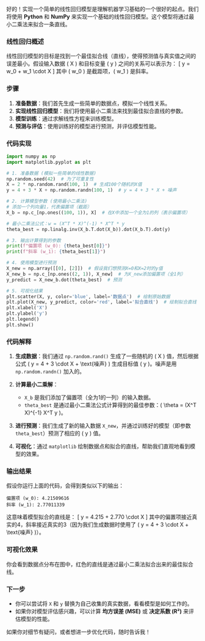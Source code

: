 好的！实现一个简单的线性回归模型是理解机器学习基础的一个很好的起点。我们将使用 **Python** 和 **NumPy** 来实现一个基础的线性回归模型。这个模型将通过最小二乘法来拟合一条直线。

### 线性回归概述

线性回归模型的目标是找到一个最佳拟合线（直线），使得预测值与真实值之间的误差最小。假设输入数据 \( X \) 和目标变量 \( y \) 之间的关系可以表示为：
\[
y = w_0 + w_1 \cdot X
\]
其中 \( w_0 \) 是截距项，\( w_1 \) 是斜率。

### 步骤

1. **准备数据**：我们首先生成一些简单的数据点，模拟一个线性关系。
2. **实现线性回归模型**：我们将使用最小二乘法来找到最佳拟合直线的参数。
3. **模型训练**：通过求解线性方程来训练模型。
4. **预测与评估**：使用训练好的模型进行预测，并评估模型性能。

### 代码实现

```python
import numpy as np
import matplotlib.pyplot as plt

# 1. 准备数据 (模拟一些简单的线性数据)
np.random.seed(42)  # 为了可重复性
X = 2 * np.random.rand(100, 1)  # 生成100个随机的X值
y = 4 + 3 * X + np.random.randn(100, 1)  # y = 4 + 3 * X + 噪声

# 2. 计算模型参数 (使用最小二乘法)
# 添加一个列向量1，代表偏置项（截距）
X_b = np.c_[np.ones((100, 1)), X]  # 在X中添加一个全为1的列（表示偏置项）

# 最小二乘法公式：w = (X^T * X)^(-1) * X^T * y
theta_best = np.linalg.inv(X_b.T.dot(X_b)).dot(X_b.T).dot(y)

# 3. 输出计算得到的参数
print(f"偏置项 (w_0): {theta_best[0]}")
print(f"斜率 (w_1): {theta_best[1]}")

# 4. 使用模型进行预测
X_new = np.array([[0], [2]])  # 假设我们想预测X=0和X=2时的y值
X_new_b = np.c_[np.ones((2, 1)), X_new]  # 为X_new添加偏置项（全1列）
y_predict = X_new_b.dot(theta_best)  # 预测

# 5. 可视化结果
plt.scatter(X, y, color='blue', label='数据点')  # 绘制原始数据
plt.plot(X_new, y_predict, color='red', label='拟合直线')  # 绘制拟合直线
plt.xlabel('X')
plt.ylabel('y')
plt.legend()
plt.show()
```

### 代码解释

1. **生成数据**：我们通过 `np.random.rand()` 生成了一些随机的 \( X \) 值，然后根据公式 \( y = 4 + 3 \cdot X + \text{噪声} \) 生成目标值 \( y \)。噪声是用 `np.random.randn()` 加入的。

2. **计算最小二乘解**：
   - `X_b` 是我们添加了偏置项（全为1的一列）的输入数据。
   - `theta_best` 是通过最小二乘法公式计算得到的最佳参数：\( \theta = (X^T X)^{-1} X^T y \)。

3. **进行预测**：我们生成了新的输入数据 `X_new`，并通过训练好的模型（即参数 `theta_best`）预测了相应的 \( y \) 值。

4. **可视化**：通过 `matplotlib` 绘制数据点和拟合的直线，帮助我们直观地看到模型的效果。

### 输出结果

假设你运行上面的代码，会得到类似以下的输出：

```
偏置项 (w_0): 4.21509616
斜率 (w_1): 2.77011339
```

这意味着模型拟合的直线是：
\[
y = 4.215 + 2.770 \cdot X
\]
其中的偏置项接近真实的4，斜率接近真实的3（因为我们生成数据时使用了 \( y = 4 + 3 \cdot X + \text{噪声} \)）。

### 可视化效果

你会看到数据点分布在图中，红色的直线是通过最小二乘法拟合出来的最佳拟合线。

### 下一步

- 你可以尝试将 `X` 和 `y` 替换为自己收集的真实数据，看看模型是如何工作的。
- 如果你对模型评估感兴趣，可以计算 **均方误差 (MSE)** 或 **决定系数 (R²)** 来评估模型的性能。

如果你对细节有疑问，或者想进一步优化代码，随时告诉我！
